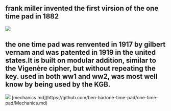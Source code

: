 

<h2>frank miller invented the first virsion of the one time pad in 1882</h2>
<img src="http://ciphermachines.com/pictures/otp/miller.jpg">
<h2>the one time pad was renvented in 1917 by gilbert vernam and was patented in 1919 in the united states.It is built on modular addition, similar to the Vigenère cipher, but without repeating the key. used in both ww1 and ww2, was most well know by being used by the KGB. </h2>
<img src="http://kryptografie.de/kryptografie/personen/images/gilbert-vernam.png">
[mechanics.md](https://github.com/ben-har/one-time-pad/one-time-pad/Mechanics.md)


